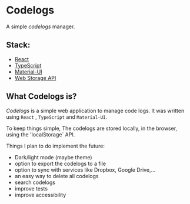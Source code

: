 # Codelogs

A simple _codelogs_ manager.

## Stack:

- [React](https://reactjs.org/)
- [TypeScript](https://www.typescriptlang.org/)
- [Material-UI](https://material-ui.com/)
- [Web Storage API](https://developer.mozilla.org/en-US/docs/Web/API/Web_Storage_API/Using_the_Web_Storage_API)

## What Codelogs is?

_Codelogs_ is a simple web application to manage code logs. It was written using `React` , `TypeScript` and `Material-UI`.

To keep things simple, The codelogs are stored locally, in the browser, using the 'localStorage` API.

Things I plan to do implement the future:

- Dark/light mode (maybe theme)
- option to export the codelogs to a file
- option to sync with services like Dropbox, Google Drive,...
- an easy way to delete all codelogs
- search codelogs
- improve tests
- improve accessibility
